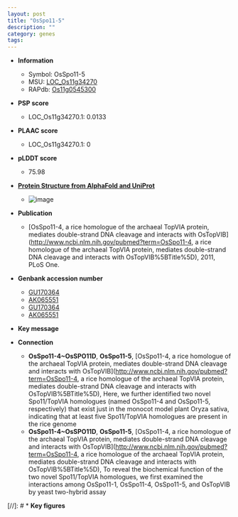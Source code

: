 ```yaml
---
layout: post
title: "OsSpo11-5"
description: ""
category: genes
tags: 
---
```


* **Information**  
    + Symbol: OsSpo11-5  
    + MSU: [LOC_Os11g34270](http://rice.plantbiology.msu.edu/cgi-bin/ORF_infopage.cgi?orf=LOC_Os11g34270)  
    + RAPdb: [Os11g0545300](http://rapdb.dna.affrc.go.jp/viewer/gbrowse_details/irgsp1?name=Os11g0545300)  

* **PSP score**  
    + LOC_Os11g34270.1: 0.0133 

* **PLAAC score**  
    + LOC_Os11g34270.1: 0 

* **pLDDT score**
    + 75.98

* **[Protein Structure from AlphaFold and UniProt](https://www.uniprot.org/uniprotkb/Q0IS94/entry#structure)**
    + ![image](https://ricepsp.github.io/images/Q0/AF-Q0IS94-F1.png)

* **Publication**  
    + [OsSpo11-4, a rice homologue of the archaeal TopVIA protein, mediates double-strand DNA cleavage and interacts with OsTopVIB](http://www.ncbi.nlm.nih.gov/pubmed?term=OsSpo11-4, a rice homologue of the archaeal TopVIA protein, mediates double-strand DNA cleavage and interacts with OsTopVIB%5BTitle%5D), 2011, PLoS One.

* **Genbank accession number**  
    + [GU170364](http://www.ncbi.nlm.nih.gov/nuccore/GU170364)
    + [AK065551](http://www.ncbi.nlm.nih.gov/nuccore/AK065551)
    + [GU170364](http://www.ncbi.nlm.nih.gov/nuccore/GU170364)
    + [AK065551](http://www.ncbi.nlm.nih.gov/nuccore/AK065551)

* **Key message**  

* **Connection**  
    + __OsSpo11-4~OsSPO11D__, __OsSpo11-5__, [OsSpo11-4, a rice homologue of the archaeal TopVIA protein, mediates double-strand DNA cleavage and interacts with OsTopVIB](http://www.ncbi.nlm.nih.gov/pubmed?term=OsSpo11-4, a rice homologue of the archaeal TopVIA protein, mediates double-strand DNA cleavage and interacts with OsTopVIB%5BTitle%5D), Here, we further identified two novel Spo11/TopVIA homologues (named OsSpo11-4 and OsSpo11-5, respectively) that exist just in the monocot model plant Oryza sativa, indicating that at least five Spo11/TopVIA homologues are present in the rice genome
    + __OsSpo11-4~OsSPO11D__, __OsSpo11-5__, [OsSpo11-4, a rice homologue of the archaeal TopVIA protein, mediates double-strand DNA cleavage and interacts with OsTopVIB](http://www.ncbi.nlm.nih.gov/pubmed?term=OsSpo11-4, a rice homologue of the archaeal TopVIA protein, mediates double-strand DNA cleavage and interacts with OsTopVIB%5BTitle%5D), To reveal the biochemical function of the two novel Spo11/TopVIA homologues, we first examined the interactions among OsSpo11-1, OsSpo11-4, OsSpo11-5, and OsTopVIB by yeast two-hybrid assay

[//]: # * **Key figures**  


